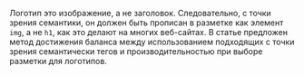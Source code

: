 Логотип это изображение, а не заголовок. Следовательно, с точки зрения семантики,
он должен быть прописан в разметке как элемент `img`, а не `h1`, как это делают
на многих веб-сайтах. В статье предложен метод достижения баланса между
использованием подходящих с точки зрения семантически тегов и
производительностью при выборе разметки для логотипов.